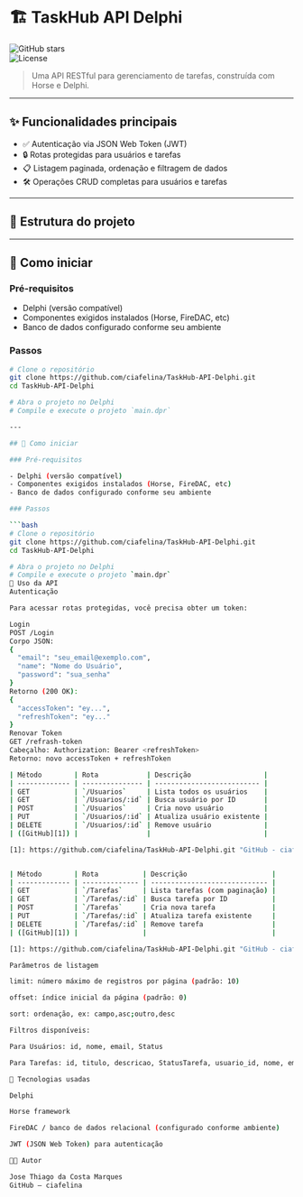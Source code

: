 # 🏗️ TaskHub API Delphi

![GitHub stars](https://img.shields.io/github/stars/ciafelina/TaskHub-API-Delphi?style=social)  
![License](https://img.shields.io/github/license/ciafelina/TaskHub-API-Delphi)  

> Uma API RESTful para gerenciamento de tarefas, construída com Horse e Delphi.

---

## ✨ Funcionalidades principais

- ✅ Autenticação via JSON Web Token (JWT)  
- 🔒 Rotas protegidas para usuários e tarefas  
- 📋 Listagem paginada, ordenação e filtragem de dados  
- 🛠️ Operações CRUD completas para usuários e tarefas  

---

## 📁 Estrutura do projeto


---

## 🚀 Como iniciar

### Pré-requisitos

- Delphi (versão compatível)  
- Componentes exigidos instalados (Horse, FireDAC, etc)  
- Banco de dados configurado conforme seu ambiente  

### Passos

```bash
# Clone o repositório
git clone https://github.com/ciafelina/TaskHub-API-Delphi.git
cd TaskHub-API-Delphi

# Abra o projeto no Delphi
# Compile e execute o projeto `main.dpr`

---

## 🚀 Como iniciar

### Pré-requisitos

- Delphi (versão compatível)  
- Componentes exigidos instalados (Horse, FireDAC, etc)  
- Banco de dados configurado conforme seu ambiente  

### Passos

```bash
# Clone o repositório
git clone https://github.com/ciafelina/TaskHub-API-Delphi.git
cd TaskHub-API-Delphi

# Abra o projeto no Delphi
# Compile e execute o projeto `main.dpr`
🧰 Uso da API
Autenticação

Para acessar rotas protegidas, você precisa obter um token:

Login
POST /Login
Corpo JSON:
{
  "email": "seu_email@exemplo.com",
  "name": "Nome do Usuário",
  "password": "sua_senha"
}
Retorno (200 OK):
{
  "accessToken": "ey...",
  "refreshToken": "ey..."
}
Renovar Token
GET /refrash-token
Cabeçalho: Authorization: Bearer <refreshToken>
Retorno: novo accessToken + refreshToken

| Método        | Rota            | Descrição                  |
| ------------- | --------------- | -------------------------- |
| GET           | `/Usuarios`     | Lista todos os usuários    |
| GET           | `/Usuarios/:id` | Busca usuário por ID       |
| POST          | `/Usuarios`     | Cria novo usuário          |
| PUT           | `/Usuarios/:id` | Atualiza usuário existente |
| DELETE        | `/Usuarios/:id` | Remove usuário             |
| ([GitHub][1]) |                 |                            |

[1]: https://github.com/ciafelina/TaskHub-API-Delphi.git "GitHub - ciafelina/TaskHub-API-Delphi: RESTful API for task management, built with Delphi and Horse."


| Método        | Rota           | Descrição                     |
| ------------- | -------------- | ----------------------------- |
| GET           | `/Tarefas`     | Lista tarefas (com paginação) |
| GET           | `/Tarefas/:id` | Busca tarefa por ID           |
| POST          | `/Tarefas`     | Cria nova tarefa              |
| PUT           | `/Tarefas/:id` | Atualiza tarefa existente     |
| DELETE        | `/Tarefas/:id` | Remove tarefa                 |
| ([GitHub][1]) |                |                               |

[1]: https://github.com/ciafelina/TaskHub-API-Delphi.git "GitHub - ciafelina/TaskHub-API-Delphi: RESTful API for task management, built with Delphi and Horse."

Parâmetros de listagem

limit: número máximo de registros por página (padrão: 10)

offset: índice inicial da página (padrão: 0)

sort: ordenação, ex: campo,asc;outro,desc

Filtros disponíveis:

Para Usuários: id, nome, email, Status

Para Tarefas: id, titulo, descricao, StatusTarefa, usuario_id, nome, email, StatusUsuario

🧩 Tecnologias usadas

Delphi

Horse framework

FireDAC / banco de dados relacional (configurado conforme ambiente)

JWT (JSON Web Token) para autenticação

🧑‍💻 Autor

Jose Thiago da Costa Marques
GitHub – ciafelina

